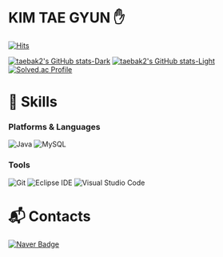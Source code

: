 # KIM TAE GYUN ✋
[![Hits](https://hits.seeyoufarm.com/api/count/incr/badge.svg?url=https%3A%2F%2Fgithub.com%2Ftaebak2&count_bg=%2379C83D&title_bg=%23555555&icon=&icon_color=%23E7E7E7&title=visit&edge_flat=false)](https://hits.seeyoufarm.com)

[![taebak2's GitHub stats-Dark](https://github-readme-stats.vercel.app/api?username=taebak2&show_icons=true&theme=dark#gh-dark-mode-only)](https://github.com/taebak2/github-readme-stats#gh-dark-mode-only)
[![taebak2's GitHub stats-Light](https://github-readme-stats.vercel.app/api?username=taebak2&show_icons=true&theme=default#gh-light-mode-only)](https://github.com/taebak2/github-readme-stats#gh-light-mode-only)
[![Solved.ac Profile](http://mazassumnida.wtf/api/v2/generate_badge?boj=ktg3902)](https://solved.ac/ktg3902/)

# 💪 Skills  
### Platforms & Languages
![Java](https://img.shields.io/badge/Java-007396.svg?&style=for-the-badge&logo=Java&logoColor=white)
![MySQL](https://img.shields.io/badge/MySQL-4479A1.svg?&style=for-the-badge&logo=MySQL&logoColor=white)


### Tools
![Git](https://img.shields.io/badge/Git-F05032.svg?&style=for-the-badge&logo=Git&logoColor=white)
![Eclipse IDE](https://img.shields.io/badge/Eclipse%20IDE-2C2255.svg?&style=for-the-badge&logo=Eclipse%20IDE&logoColor=white)
![Visual Studio Code](https://img.shields.io/badge/Visual%20Studio%20Code-007ACC.svg?&style=for-the-badge&logo=Visual%20Studio%20Code&logoColor=white)

# :mailbox_with_mail: Contacts

[![Naver Badge](https://img.shields.io/badge/Naver-03C75A?style=flat-square&logo=Naver&logoColor=white&link=mailto:ktg3902@naver.com)](mailto:ktg3902@naver.com)
